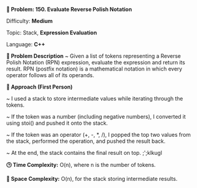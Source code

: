 **🧮 Problem: 150. Evaluate Reverse Polish Notation**

Difficulty: **Medium**

Topic: Stack, **Expression Evaluation**

Language: **C++**

**📄 Problem Description** ~ 
Given a list of tokens representing a Reverse Polish Notation (RPN) expression, evaluate the expression and return its result.
RPN (postfix notation) is a mathematical notation in which every operator follows all of its operands.

**🚀 Approach (First Person)**

~ I used a stack to store intermediate values while iterating through the tokens.

~ If the token was a number (including negative numbers), I converted it using stoi() and pushed it onto the stack.

~ If the token was an operator (+, -, *, /), I popped the top two values from the stack, performed the operation, and pushed the result back.

~ At the end, the stack contains the final result on top.
;';klkugl


**🕒 Time Complexity:**
O(n), where n is the number of tokens.


**🧠 Space Complexity:**
O(n), for the stack storing intermediate results.
